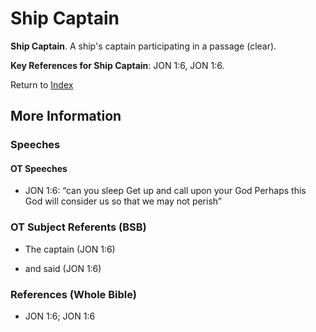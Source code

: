 # Ship Captain
**Ship Captain**. 
A ship's captain participating in a passage (clear). 




**Key References for Ship Captain**: 
JON 1:6, JON 1:6. 






Return to [Index](00-Index.md)

## More Information

### Speeches

#### OT Speeches

* JON 1:6: “can you sleep Get up and call upon your God Perhaps this God will consider us so that we may not perish”

### OT Subject Referents (BSB)

* The captain (JON 1:6)

* and said (JON 1:6)



### References (Whole Bible)

* JON 1:6; JON 1:6



